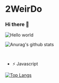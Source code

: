# 2WeirDo




### Hi there 👋

<img src="https://raw.githubusercontent.com/sagar-viradiya/sagar-viradiya/master/resources/banner.png" alt="Hello world">

![Anurag's github stats](https://github-readme-stats.vercel.app/api?username=2WeirDo&show_icons=true&theme=dracula)

<br/>


- ⚡  Javascript

[![Top Langs](https://github-readme-stats.vercel.app/api/top-langs/?username=2WeirDo)](https://github.com/2WeirDo/github-readme-stats)

  
